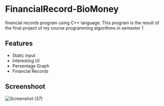 # FinancialRecord-BioMoney
financial records program using C++ language. This program is the result of the final project of my course programming algorithms in semester 1

## Features
- Static input
- Interesting UI
- Persentage Graph
- Financial Records

## Screenshoot
![Screenshot (37)](https://user-images.githubusercontent.com/61869038/188764510-1cbf1d2e-f4f0-4c89-a218-9ecfd4a871f1.png)
